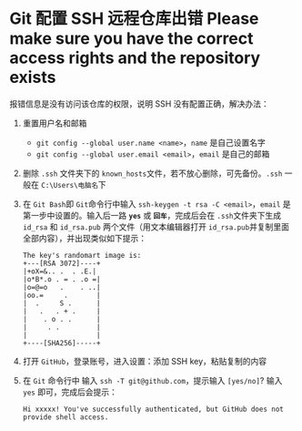 # Git 配置 SSH 远程仓库出错 Please make sure you have the correct access rights and the repository exists

报错信息是没有访问该仓库的权限，说明 SSH 没有配置正确，解决办法：

1. 重置用户名和邮箱

   - `git config --global user.name <name>`，`name` 是自己设置名字
   - `git config --global user.email <email>`，`email` 是自己的邮箱

2. 删除 `.ssh` 文件夹下的 `known_hosts`文件，若不放心删除，可先备份。`.ssh` 一般在 `C:\Users\电脑名`下

3. 在 `Git Bash`即 `Git`命令行中输入 `ssh-keygen -t rsa -C <email>`，`email` 是第一步中设置的。输入后一路 **`yes`** 或 **`回车`**，完成后会在 `.ssh`文件夹下生成 `id_rsa` 和 `id_rsa.pub` 两个文件（用文本编辑器打开 `id_rsa.pub`并复制里面全部内容），并出现类似如下提示：

   ```properties
   The key's randomart image is:
   +---[RSA 3072]----+
   |+oX=&.. .  . .E.|
   |o*B*.o . = . .o =|
   |o=@=o   .    . ..|
   |oo.=     .       |
   |  .     S .      |
   |   .   . + .     |
   |    . o . .      |
   |     . .         |
   |                 |
   +----[SHA256]-----+
   ```

   

4. 打开 `GitHub`，登录账号，进入设置：添加 SSH key，粘贴复制的内容

5. 在 `Git` 命令行中 输入 `ssh -T git@github.com`，提示输入 `[yes/no]`? 输入 `yes` 即可，完成后会提示：

   ```properties
   Hi xxxxx! You've successfully authenticated, but GitHub does not provide shell access.
   ```

   
